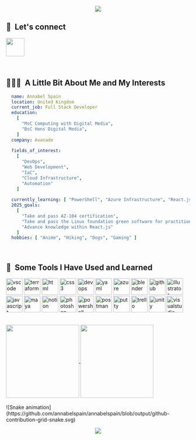<div "Hero">
  <p align="center">
    <img src="https://capsule-render.vercel.app/api?type=waving&color=auto&height=350&animation=fadeIn&section=header&fontSize=80&text=Welcome&fontColor=d6ace6&desc=To%20Annabels%20Github%20Profile" />
  </p>
</div>

<div "content">

  <div "Connect">
    <h2> 💬 &nbsp;Let's connect</h2>
      <a href="[https://www.linkedin.com/in/thepiyushmalhotra/](https://www.linkedin.com/in/annabelspain123/)">
        <img height="50" src="https://user-images.githubusercontent.com/46517096/166973395-19676cd8-f8ec-4abf-83ff-da8243505b82.png"/>
      </a>
    </p>
  </div>

  <br>

  <div "yaml">
    <h2> 👨🏻‍💻 &nbsp;A Little Bit About Me and My Interests</h2>
    
  ```yaml  
    name: Annabel Spain
    location: United Kingdom
    current_job: Full Stack Developer
    education:
      [
        "MsC Computing with Digital Media",
        "BsC Hons Digital Media",
      ]
    company: Avanade
    
    fields_of_interest: 
      [
        "DevOps",
        "Web Development",
        "IaC",
        "Cloud Infrastructure",
        "Automation"
      ]
      
    currently_learning: [ "PowerShell", "Azure Infrastructure", "React.js", "PowerShell" ]
    2025_goals:
      [
        "Take and pass AZ-104 certification",
        "Take and pass the Linux foundation green software for practitioners certification",
        "Advance knowledge within React.js"
      ]
    hobbies: [ "Anime", "Hiking", "Dogs", "Gaming" ]
  ```
    
  </div>

  <br>

  <div "Tool icons">
    <h2> 🚀 &nbsp;Some Tools I Have Used and Learned</h2>
    <p align="left">
      <img src="https://cdn.jsdelivr.net/gh/devicons/devicon/icons/vscode/vscode-original.svg" alt="vscode" width="45" height="45"/>
      <img src="https://cdn.jsdelivr.net/gh/devicons/devicon@latest/icons/terraform/terraform-original.svg" alt="terraform" width="45" height="45" />        
      <img src="https://cdn.jsdelivr.net/gh/devicons/devicon@latest/icons/html5/html5-original.svg" alt="html" width="45" height="45" />
      <img src="https://cdn.jsdelivr.net/gh/devicons/devicon@latest/icons/css3/css3-original.svg" alt="css3" width="45" height="45"/>
      <img src="https://cdn.jsdelivr.net/gh/devicons/devicon@latest/icons/azuredevops/azuredevops-original.svg" alt="devops" width="45" height="45"/>
      <img src="https://cdn.jsdelivr.net/gh/devicons/devicon@latest/icons/yaml/yaml-original.svg" alt="yaml" width="45" height="45"/>    
      <img src="https://cdn.jsdelivr.net/gh/devicons/devicon@latest/icons/azure/azure-original.svg" alt="azure" width="45" height="45"/>
      <img src="https://cdn.jsdelivr.net/gh/devicons/devicon@latest/icons/blender/blender-original.svg" alt="blender" width="45" height="45"/>    
      <img src="https://cdn.jsdelivr.net/gh/devicons/devicon@latest/icons/github/github-original.svg" alt="github" width="45" height="45"/>     
      <img src="https://cdn.jsdelivr.net/gh/devicons/devicon@latest/icons/illustrator/illustrator-plain.svg" alt="illustrator" width="45" height="45"/>    
      <img src="https://cdn.jsdelivr.net/gh/devicons/devicon@latest/icons/javascript/javascript-original.svg" alt="javascript" width="45" height="45"/> 
      <img src="https://cdn.jsdelivr.net/gh/devicons/devicon@latest/icons/maya/maya-original.svg" alt="maya" width="45" height="45"/>
      <img src="https://cdn.jsdelivr.net/gh/devicons/devicon@latest/icons/notion/notion-original.svg" alt="notion" width="45" height="45"/>                             
      <img src="https://cdn.jsdelivr.net/gh/devicons/devicon@latest/icons/photoshop/photoshop-original.svg" alt="photoshop" width="45" height="45"/>    
      <img src="https://cdn.jsdelivr.net/gh/devicons/devicon@latest/icons/powershell/powershell-original.svg" alt="powershell" width="45" height="45"/>
      <img src="https://cdn.jsdelivr.net/gh/devicons/devicon@latest/icons/postman/postman-original.svg" alt="postman" width="45" height="45"/>          
      <img src="https://cdn.jsdelivr.net/gh/devicons/devicon@latest/icons/putty/putty-original.svg" alt="putty" width="45" height="45"/>
      <img src="https://cdn.jsdelivr.net/gh/devicons/devicon@latest/icons/trello/trello-original.svg" alt="trello" width="45" height="45"/>
      <img src="https://cdn.jsdelivr.net/gh/devicons/devicon@latest/icons/unity/unity-original.svg" alt="unity" width="45" height="45"/>   
      <img src="https://cdn.jsdelivr.net/gh/devicons/devicon@latest/icons/visualstudio/visualstudio-original.svg" alt="visualstudio" width="45" height="45"/>                                                        
    </p>
  </div>

  <br>

  <div "Personal stats">
    <a href="https://github.com/anuraghazra/github-readme-stats">
      <img height=200 align="center" src="https://github-readme-stats.vercel.app/api?username=annabelspain" />
    </a>
    <a href="https://github.com/annabelspain/convoychat">
      <img height=200 align="center" src="https://github-readme-stats.vercel.app/api/top-langs?username=annabelspain&layout=compact&langs_count=8&card_width=320" />
    </a>
  </div>

  <br>

  <div "snakey"> 
    ![Snake animation](https://github.com/annabelspain/annabelspain/blob/output/github-contribution-grid-snake.svg)
  </div>

</div>

<div "footer">
  <p align="center">
    <img src="https://capsule-render.vercel.app/api?type=waving&color=gradient&height=100&section=footer"/>
  </p>
</div>
